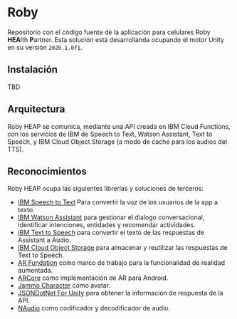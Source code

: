 # Roby
Repositorio con el código fuente de la aplicación para celulares Roby **HEA**lth **P**artner. Esta solución está desarrollanda ocupando el motor Unity en su versión `2020.1.0f1`.

## Instalación
TBD

## Arquitectura
Roby HEAP se comunica, mediante una API creada en IBM Cloud Functions, con los servicios de IBM de Speech to Text, Watson Assistant, Text to Speech, y IBM Cloud Object Storage (a modo de caché para los audios del TTS).


## Reconocimientos
Roby HEAP ocupa las siguientes librerías y soluciones de terceros:
* [IBM Speech to Text](https://www.ibm.com/cl-es/cloud/watson-speech-to-text) Para convertir la voz de los usuarios de la app a texto.
* [IBM Watson Assistant](https://www.ibm.com/cloud/watson-assistant/) para gestionar el dialogo conversacional, identificar intenciones, entidades y recomendar actividades.
* [IBM Text to Speech](https://www.ibm.com/ar-es/cloud/watson-text-to-speech) para convertir el texto de las respuestas de Assistant a Audio.
* [IBM Cloud Object Storage](https://www.ibm.com/cl-es/cloud/object-storage) para almacenar y reutilizar las respuestas de Text to Speech.
* [AR Fundation](https://unity.com/es/unity/features/arfoundation) como marco de trabajo para la funcionalidad de realidad aumentada.
* [ARCore](https://unity3d.com/es/partners/google/arcore) como implementación de AR para Android.
* [Jammo Character](https://github.com/mixandjam/Jammo-Character) como avatar.
* [JSONDotNet For Unity](https://assetstore.unity.com/packages/tools/input-management/json-net-for-unity-11347) para obtener la información de respuesta de la API.
* [NAudio](https://github.com/naudio/NAudio) como codificador y decodificador de audio.
